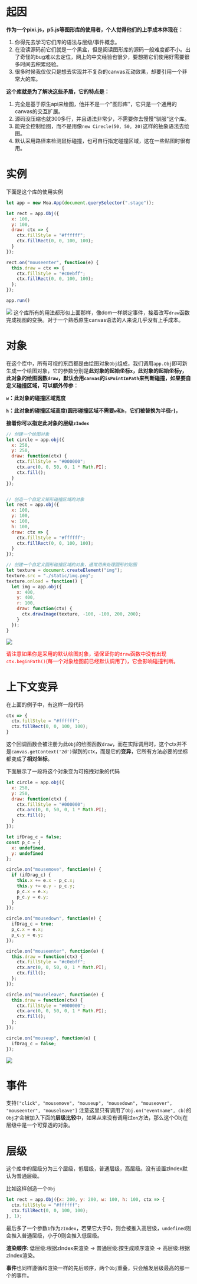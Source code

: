 # 起因
<b>作为一个pixi.js，p5.js等图形库的使用者，个人觉得他们的上手成本体现在：</b>

1. 你得先去学习它们库的语法与层级/事件概念。
2. 在没读源码前它们就是一个黑盒，但是阅读图形库的源码一般难度都不小。出了奇怪的bug难以去定位，网上的中文经验也很少，要想把它们使用好需要很多时间去积累经验。
3. 很多时候我仅仅只是想去实现并不复杂的canvas互动效果，却要引用一个非常大的库。

<b>这个库就是为了解决这些矛盾，它的特点是：</b>
1. 完全是基于原生api来绘图，他并不是一个"图形库"，它只是一个通用的canvas的交互扩展。
2. 源码没压缩也就300多行，并且语法非常少，不需要你去慢慢"驯服"这个库。
4. 能完全控制绘图，而不是用像`new Cirecle(50, 50, 20)`这样的抽象语法去绘图。
5. 默认采用路径来检测鼠标碰撞，也可自行指定碰撞区域，这在一些贴图时很有用。

# 实例
下面是这个库的使用实例
```js
let app = new Moa.App(document.querySelector(".stage"));

let rect = app.Obj({
  x: 100,
  y: 100,
  draw: ctx => {
    ctx.fillStyle = "#ffffff";
    ctx.fillRect(0, 0, 100, 100);
  }
});

rect.on("mouseenter", function(e) {
  this.draw = ctx => {
    ctx.fillStyle = "#c0ebff";
    ctx.fillRect(0, 0, 100, 100);
  };
});

app.run()
```

![](https://user-gold-cdn.xitu.io/2020/1/29/16ff00be11e32f2b?w=265&h=204&f=gif&s=5201)
这个库所有的用法都形似上面那样，像dom一样绑定事件，接着改写`draw`函数完成视图的变换。对于一个熟悉原生canvas语法的人来说几乎没有上手成本。
# 对象
在这个库中，所有可视的东西都是由绘图对象`Obj`组成，我们调用`app.Obj`即可新生成一个绘图对象，它的参数分别是<b>此对象的起始坐标`x`，此对象的起始坐标`y`，此对象的绘图函数`draw`，默认会用`canvas`的`isPointInPath`来判断碰撞，如果要自定义碰撞区域，可以额外传参：

`w`：此对象的碰撞区域宽度

`h`：此对象的碰撞区域高度(圆形碰撞区域不需要`w`和`h`，它们被替换为半径`r`)，

接着你可以指定此对象的层级`zIndex`</b>
```js
// 创建一个绘图对象
let circle = app.obj({
  x: 250,
  y: 250,
  draw: function(ctx) {
    ctx.fillStyle = "#000000";
    ctx.arc(0, 0, 50, 0, 1 * Math.PI);
    ctx.fill();
  }
});


// 创造一个自定义矩形碰撞区域的对象
let rect = app.obj({
  x: 100,
  y: 100,
  w: 100,
  h: 100,
  draw: ctx => {
    ctx.fillStyle = "#ffffff";
    ctx.fillRect(0, 0, 100, 100);
  }
});

// 创建一个自定义圆形碰撞区域的对象，通常用来处理圆形的贴图
let texture = document.createElement("img");
texture.src = "./static/img.png";
texture.onload = function() {
  let img = app.obj({
    x: 400,
    y: 400,
    r: 100,
    draw: function(ctx) {
      ctx.drawImage(texture, -100, -100, 200, 200);
    }
  });
}

```

![](https://user-gold-cdn.xitu.io/2020/1/30/16ff717a94c92211?w=401&h=336&f=gif&s=95120)

<font color=red>请注意如果你是采用的默认绘图对象，请保证你的`draw`函数中没有出现`ctx.beginPath()`(每一个对象绘图前已经默认调用了)，它会影响碰撞判断。</font>
# 上下文变异
在上面的例子中，有这样一段代码
```js
ctx => {
  ctx.fillStyle = "#ffffff";
  ctx.fillRect(0, 0, 100, 100);
}
```
这个回调函数会被注册为此`Obj`的绘图函数`draw`，而在实际调用时，这个ctx并不是`canvas.getContext('2d')`得到的ctx，而是它的<b>变异</b>，它所有方法必要的坐标都变成了<b>相对坐标</b>。

下面展示了一段将这个对象变为可拖拽对象的代码
```js
let circle = app.obj({
  x: 250,
  y: 250,
  draw: function(ctx) {
    ctx.fillStyle = "#000000";
    ctx.arc(0, 0, 50, 0, 1 * Math.PI);
    ctx.fill();
  }
});

let ifDrag_c = false;
const p_c = {
  x: undefined,
  y: undefined
};

circle.on("mousemove", function(e) {
  if (ifDrag_c) {
    this.x += e.x - p_c.x;
    this.y += e.y - p_c.y;
    p_c.x = e.x;
    p_c.y = e.y;
  }
});

circle.on("mousedown", function(e) {
  ifDrag_c = true;
  p_c.x = e.x;
  p_c.y = e.y;
});

circle.on("mouseenter", function(e) {
  this.draw = function(ctx) {
    ctx.fillStyle = "#c0ebff";
    ctx.arc(0, 0, 50, 0, 1 * Math.PI);
    ctx.fill();
  };
});

circle.on("mouseleave", function(e) {
  this.draw = function(ctx) {
    ctx.fillStyle = "#000000";
    ctx.arc(0, 0, 50, 0, 1 * Math.PI);
    ctx.fill();
  };
});

circle.on("mouseup", function(e) {
  ifDrag_c = false;
});
```


![](https://user-gold-cdn.xitu.io/2020/1/30/16ff641e8c200010?w=278&h=235&f=gif&s=26848)
# 事件
支持`["click", "mousemove", "mouseup", "mousedown", "mouseover", "mouseenter", "mouseleave"]`
注意这里只有调用了`Obj.on("eventname", cb)`的`Obj`才会被加入下面的<b>层级比较</b>中，如果从来没有调用过`on`方法，那么这个Obj在层级中是一个可穿透的对象。
# 层级
这个库中的层级分为三个层级，低层级，普通层级，高层级。没有设置zIndex默认为普通层级。

比如这样创造一个`Obj`
```js
let rect = app.Obj({x: 200, y: 200, w: 100, h: 100, ctx => {
  ctx.fillStyle = "#ffffff";
  ctx.fillRect(0, 0, 100, 100);
}, 1);
```
最后多了一个参数`1`作为`zIndex`，若果它大于0，则会被推入高层级，`undefined`则会推入普通层级，小于0则会推入低层级。

<b>渲染顺序</b>: 低层级:根据zIndex来渲染 → 普通层级:按生成顺序渲染 → 高层级:根据zIndex渲染。

<b>事件</b>也同样遵循和渲染一样的先后顺序，两个`Obj`重叠，只会触发层级最高的那一个的事件。